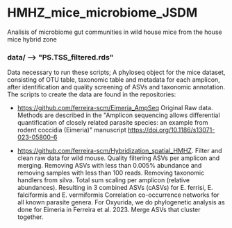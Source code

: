 # HMHZ_mice_microbiome_JSDM
Analisis of microbiome gut communities in wild house mice from the house mice hybrid zone

### data/ --> "PS.TSS_filtered.rds" 
Data necessary to run these scripts; A phyloseq object for the mice dataset, consisting of OTU table, taxonomic table and metadata for each amplicon, after identification and quality screening of ASVs and taxonomic annotation. 
The scripts to create the data are found in the repositories:

* https://github.com/ferreira-scm/Eimeria_AmpSeq
Original Raw data.
Methods are described in the "Amplicon sequencing allows differential quantification of closely related parasite species: an example from rodent coccidia (Eimeria)" manuscript https://doi.org/10.1186/s13071-023-05800-6

* https://github.com/ferreira-scm/Hybridization_spatial_HMHZ.
Filter and clean raw data for wild mouse.
Quality filtering ASVs per amplicon and merging.
Removing ASVs with less than 0.005% abundance and removing samples with less than 100 reads.
Removing taxonomic handlers from silva.
Total sum scaling per amplicon (relative abundances). 
Resulting in 3 combined ASVs (cASVs) for E. ferrisi, E. falciformis and E. vermiformis
Correlation co-occurrence networks for all known parasite genera.
For Oxyurida, we do phylogenetic analysis as done for Eimeria in Ferreira et al. 2023.
Merge ASVs that cluster together.
